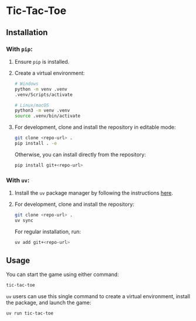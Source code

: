 # Tic-Tac-Toe

## Installation

### With `pip`:

1. Ensure `pip` is installed.

2. Create a virtual environment:

    ```sh
    # Windows
    python -m venv .venv
    .venv/Scripts/activate
    ```

    ```sh
    # Linux/macOS
    python3 -m venv .venv
    source .venv/bin/activate
    ```

3. For development, clone and install the repository in editable mode:

    ```sh
    git clone <repo-url> .
    pip install . -e
    ```

    Otherwise, you can install directly from the repository:

    ```sh
    pip install git+<repo-url>
    ```

### With `uv`:

1. Install the `uv` package manager by following the instructions [here](https://docs.astral.sh/uv/getting-started/installation/).

2. For development, clone and install the repository:

    ```sh
    git clone <repo-url> .
    uv sync
    ```

    For regular installation, run:

    ```sh
    uv add git+<repo-url>
    ```

## Usage

You can start the game using either command:

```sh
tic-tac-toe
```

`uv` users can use this single command to create a virtual environment, install the package, and launch the game:

```sh
uv run tic-tac-toe
```
